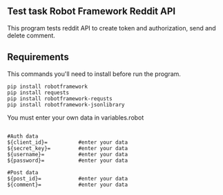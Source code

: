 ## Test task Robot Framework Reddit API

This program tests reddit API to create token and authorization, send and delete comment.
## Requirements
This commands you'll need to install before run the program.




```shell
pip install robotframework
pip install requests 
pip install robotframework-requsts
pip install robotframework-jsonlibrary
```

You must enter your own data in variables.robot

```shell

#Auth data
${client_id}=          #enter your data
${secret_key}=         #enter your data
${username}=           #enter your data
${password}=           #enter your data

#Post data
${post_id}=            #enter your data
${comment}=            #enter your data
```